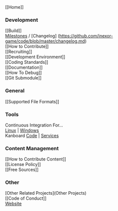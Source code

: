 [[Home]]  

### Development

[[Build]]  
[Milestones](https://github.com/inexor-game/code/milestones) / [Changelog] (https://github.com/inexor-game/code/blob/master/changelog.md)  
[[How to Contribute]]  
[[Recruiting]]  
[[Development Environment]]  
[[Coding Standards]]  
[[Documentation]]  
[[How To Debug]]    
[[Git Submodule]]  


### General
[[Supported File Formats]]  

### Tools

Continuous Integration For...  
[Linux](https://travis-ci.org/inexor-game/code) | [Windows](https://ci.appveyor.com/project/inexor-game/code)  
Kanboard [Code](https://waffle.io/inexor-game/code) | [Services](https://waffle.io/inexor-game/services) 

### Content Management
[[How to Contribute Content]]  
[[License Policy]]  
[[Free Sources]]  

### Other
[Other Related Projects](Other Projects)  
[[Code of Conduct]]  
[Website](https://inexor.org)  